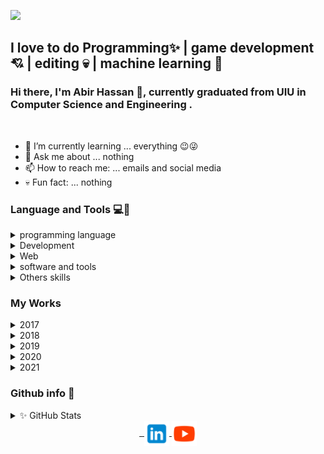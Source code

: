 
![](https://komarev.com/ghpvc/?username=XAbirHasan&color=brightgreen)

## I love to do Programming✨ | game development💘 | editing 💀 | machine learning 🤖
### Hi there, I'm Abir Hassan 👦, currently graduated from UIU in Computer Science and Engineering .
<br>

- 🌱 I’m currently learning ... everything 😉😜
- 💬 Ask me about ... nothing
- 📫 How to reach me: ... emails and social media
- 💀 Fun fact: ... nothing

### Language and Tools 💻🔨

  <details>
      <summary>programming language</summary>
      <img align="center" alt="c" src="https://github.com/XAbirHasan/XAbirHasan/blob/main/icon-64/language/c-64.png">
      <img align="center" alt="c++" src="https://github.com/XAbirHasan/XAbirHasan/blob/main/icon-64/language/c%2B%2B-64.png">
      <img align="center" alt="c#" src="https://github.com/XAbirHasan/XAbirHasan/blob/main/icon-64/language/c-sharp-64.png">
      <img align="center" alt="java" src="https://github.com/XAbirHasan/XAbirHasan/blob/main/icon-64/language/java-64.png">
      <img align="center" alt="python" src="https://github.com/XAbirHasan/XAbirHasan/blob/main/icon-64/language/python-64.png">
      <img align="center" alt="dart" src="https://github.com/XAbirHasan/XAbirHasan/blob/main/icon-64/language/dart_64.png">
      <br>
      <br>
  </details>
  
  <details>
      <summary>Development</summary>
      <img align="center" alt="Django" src="https://github.com/XAbirHasan/XAbirHasan/blob/main/icon-64/dev/django_64.png">
      <img align="center" alt="Flutter" src="https://github.com/XAbirHasan/XAbirHasan/blob/main/icon-64/dev/flutter_64.png">
      <img align="center" alt="Native Android" src="https://github.com/XAbirHasan/XAbirHasan/blob/main/icon-64/dev/android_64.png">
      <img align="center" alt="Game dev" src="https://github.com/XAbirHasan/XAbirHasan/blob/main/icon-64/dev/machine-learning-64.png">
      <img align="center" alt="Game dev" src="https://github.com/XAbirHasan/XAbirHasan/blob/main/icon-64/dev/game-development.png">
      <br>
      <br>
  </details>

  <details>
	<summary>Web</summary>
	<img align="center" alt="html" src="https://github.com/XAbirHasan/XAbirHasan/blob/main/icon-64/web/html-64.png">
	<img align="center" alt="css" src="https://github.com/XAbirHasan/XAbirHasan/blob/main/icon-64/web/css-64.png">
	<img align="center" alt="javascript" src="https://github.com/XAbirHasan/XAbirHasan/blob/main/icon-64/web/javascript-64.png">
	<img align="center" alt="mysql" src="https://github.com/XAbirHasan/XAbirHasan/blob/main/icon-64/web/mysql64.png">
	<img align="center" alt="php" src="https://github.com/XAbirHasan/XAbirHasan/blob/main/icon-64/web/php-64.png">
	<br>
	<br>
  </details>

  <details>
	<summary>software and tools</summary>
	<h4> Editor </h4>
	<img align="center" alt="android studio" src="https://github.com/XAbirHasan/XAbirHasan/blob/main/icon-64/tools/editor/android-studio-64.png">
	<img align="center" alt="eclipse" src="https://github.com/XAbirHasan/XAbirHasan/blob/main/icon-64/tools/editor/eclipse-64.png">
	<img align="center" alt="intellij" src="https://github.com/XAbirHasan/XAbirHasan/blob/main/icon-64/tools/editor/intellij-idea-64.png">
	<img align="center" alt="sublimetext" src="https://github.com/XAbirHasan/XAbirHasan/blob/main/icon-64/tools/editor/sublime-text-64.png">
	<img align="center" alt="unity" src="https://github.com/XAbirHasan/XAbirHasan/blob/main/icon-64/tools/editor/unity-64.png">
	<img align="center" alt="visual-studio" src="https://github.com/XAbirHasan/XAbirHasan/blob/main/icon-64/tools/editor/visual-studio-64.png">
	<br>
	<br>
	<h4> Documentation </h4>
	<img align="center" alt="word" src="https://github.com/XAbirHasan/XAbirHasan/blob/main/icon-64/tools/document/microsoft-word-64.png">
	<img align="center" alt="excel" src="https://github.com/XAbirHasan/XAbirHasan/blob/main/icon-64/tools/document/microsoft-excel-64.png">
	<img align="center" alt="powerpoint" src="https://github.com/XAbirHasan/XAbirHasan/blob/main/icon-64/tools/document/microsoft-powerpoint-64.png">
	<br>
	<br>
	<h4> Editing </h4>
	<img align="center" alt="blender" src="https://github.com/XAbirHasan/XAbirHasan/blob/main/icon-64/tools/Editing/blender-3d-64.png">
	<img align="center" alt="adobe photoshop" src="https://github.com/XAbirHasan/XAbirHasan/blob/main/icon-64/tools/Editing/adobe-photoshop-64.png">
	<img align="center" alt="adobe illustrator" src="https://github.com/XAbirHasan/XAbirHasan/blob/main/icon-64/tools/Editing/adobe-illustrator-64.png">
	<img align="center" alt="adobe premiere pro" src="https://github.com/XAbirHasan/XAbirHasan/blob/main/icon-64/tools/Editing/adobe_pre_pro_64.png">
	<img align="center" alt="audacity" src="https://github.com/XAbirHasan/XAbirHasan/blob/main/icon-64/tools/Editing/audacity-64.png">
	<br>
	<br>
  </details>
  <details>
	<summary>Others skills</summary>
	<img align="center" alt="ai" src="https://github.com/XAbirHasan/XAbirHasan/blob/main/icon-64/others/ai-64.png">
	<img align="center" alt="game" src="https://github.com/XAbirHasan/XAbirHasan/blob/main/icon-64/others/game-64.png">
	<img align="center" alt="guitar" src="https://github.com/XAbirHasan/XAbirHasan/blob/main/icon-64/others/guitar-64.png">
	<img align="center" alt="mobile" src="https://github.com/XAbirHasan/XAbirHasan/blob/main/icon-64/others/mobile-64.png">
  </details>
  
### My Works
<details>
	<summary>2017</summary>
	* **[Snake_Game](https://github.com/XAbirHasan/Snake_Game)** <br>
	* **[TicTacToe](https://github.com/XAbirHasan/TicTacToe)** <br>
	* **[Snake2_iGraphics](https://github.com/XAbirHasan/Snake2_iGraphics)** <br>
	* **[Master_Archer](https://github.com/XAbirHasan/Master_Archer)** <br>
	* **[Super_Mario](https://github.com/XAbirHasan/Super_Mario)** <br>
	* **[Movie_Ticket](https://github.com/XAbirHasan/Movie_Ticket)** <br>
	* **[C-and-Cplus](https://github.com/XAbirHasan/C-and-Cplus)** <br>
</details>
<details>
	<summary>2018</summary>
	* **[Calculator-java](https://github.com/XAbirHasan/Calculator-java)**
	* **[Snake-java](https://github.com/XAbirHasan/Snake-java)**
	* **[OnlineQuiz](https://github.com/XAbirHasan/OnlineQuiz)**
	* **[1D-Pong](https://github.com/XAbirHasan/1D-Pong)**
	* **[FCFS](https://github.com/XAbirHasan/FCFS)**
</details>
<details>
	<summary>2019</summary>
	* **[child-care](https://github.com/XAbirHasan/child-care)**
	* **[shopee-mart](https://github.com/XAbirHasan/shopee-mart)**
	* **[googleAuth](https://github.com/XAbirHasan/googleAuth)**
	* **[zetta](https://github.com/XAbirHasan/zetta)**
	* **[HomeAutomation](https://github.com/XAbirHasan/HomeAutomation)**
	* **[Client-Server-CN](https://github.com/XAbirHasan/Client-Server-CN)**
</details>
<details>
	<summary>2020</summary>
	* **[TicTacToe-AI](https://github.com/XAbirHasan/TicTacToe-AI)**
	* **[hotel_outgoing](https://github.com/XAbirHasan/hotel_outgoing)**
	* **[Demo-Awarenessapp](https://github.com/XAbirHasan/Demo-Awarenessapp)**
	* **[3D-Basic](https://github.com/XAbirHasan/3D-Basic)**
	* **[Scale-3D-Blender](https://github.com/XAbirHasan/Scale-3D-Blender)**
	* **[HorrorEnviroment-Blender](https://github.com/XAbirHasan/HorrorEnviroment-Blender)**
	* **[Bike-3D](https://github.com/XAbirHasan/Bike-3D)**
	* **[NEGA-CUBE](https://github.com/XAbirHasan/NEGA-CUBE)**
	* **[kingsFoods](https://github.com/XAbirHasan/kingsFoods)**
	* **[game-Environment](https://github.com/XAbirHasan/game-Environment)**
	* **[low-poly-character](https://github.com/XAbirHasan/low-poly-character)**
	* **[BroX](https://github.com/XAbirHasan/BroX)**
	* **[Python-AI](https://github.com/XAbirHasan/Python-AI)**
</details>
<details>
	<summary>2021</summary>
	* **[3D-Boat](https://github.com/XAbirHasan/3D-Boat)**
	* **[Stock-Trading](https://github.com/XAbirHasan/Stock-Trading)**
	* **[Suicide-Prevention](https://github.com/XAbirHasan/Suicide-Prevention)**
	* **[Bangla-Bert](https://github.com/XAbirHasan/Bangla-Bert)**
	* **[WordCloud](https://github.com/XAbirHasan/WordCloud)**
	* **[Simulation](https://github.com/XAbirHasan/Simulation)**
	* **[IPE](https://github.com/XAbirHasan/IPE)**
	* **[worldClock](https://github.com/XAbirHasan/worldClock)**
</details>
  
### Github info 👀

<details>
	<summary>✨ GitHub Stats</summary>
	<img align="center" alt="Abir's GitHub Stats" src="https://github-readme-stats.vercel.app/api?username=XAbirHasan&show_icons=true&hide_border=true">
</details>

<div align="center">
	<a href="#" target="_blank">
		<img align="center" width="40" alt="" src="https://github.com/XAbirHasan/XAbirHasan/blob/main/icon-64/social/facebook-logo-64.png">
	</a>
	<a href="https://www.instagram.com/abir_hasan_al_rabbi/" target="_blank">
		<img align="center" width="40" alt="" src="https://github.com/XAbirHasan/XAbirHasan/blob/main/icon-64/social/instagram-64.png">
	</a>
	<a href="https://www.linkedin.com/in/abir-hassan" target="_blank">
		<img align="center" width="40" alt="" src="https://github.com/XAbirHasan/XAbirHasan/blob/main/icon-64/social/linkdin-64.png">
	</a>
	<a href="https://www.youtube.com/channel/UClAvPJ1k-m2WYt2Rj5OcoOg" target="_blank">
		<img align="center" width="40" alt="" src="https://github.com/XAbirHasan/XAbirHasan/blob/main/icon-64/social/youtube-64.png">
	</a>
</div>
<!--
![](https://komarev.com/ghpvc/?username=XAbirHasan&color=brightgreen)

-->

